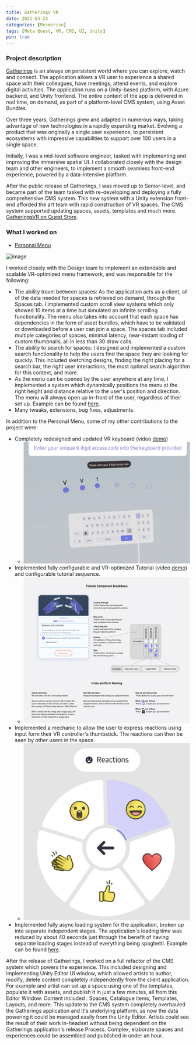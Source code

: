 ```yaml
---
title: Gatherings VR
date: 2021-03-23
categories: [Mesmerise]
tags: [Meta Quest, VR, CMS, UI, Unity]
pin: true
---
```


### Project description
[Gatherings](https://gatheringsvr.com/support/) is an always on persistent world where you can explore, watch and connect. 
The application allows a VR user to experience a shared space with their colleagues, have meetings, attend events, and explore digital activities.
The application runs on a Unity-based platform, with Azure backend, and Unity frontend. The entire content of the app is delivered in real time, on demand, as part of a platform-level CMS system, using Asset Bundles.

Over three years, Gatherings grew and adapted in numerous ways, taking advantage of new technologies in a rapidly expanding market. Evolving a product that was originally a single user experience, to persistent ecosystems with impressive capabilities to support over 100 users in a single space.

Initially, I was a mid-level software engineer, tasked with implementing and improving the immersive spatial UI. I collaborated closely with the design team and other engineers, to implement a smooth seamless front-end experience, powered by a data-intensive platform.

After the public release of Gatherings, I was moved up to Senior-level, and became part of the team tasked with re-developing and deploying a fully comprehensive CMS system. This new system with a Unity extension front-end afforded the art team with rapid construction of VR spaces. The CMS system supported updating spaces, assets, templates and much more. 
[GatheringsVR on Quest Store](https://www.meta.com/en-gb/experiences/3620763894706423/).
### What I worked on
- [Personal Menu](https://vimeo.com/567129910)
  
<img width="394" alt="image" src="https://github.com/lyubomirlichev/lyubomirlichev.github.io/assets/74913022/5a89e91a-8b6c-4dd6-9afc-06bd69a4687b">

I worked closely with the Design team to implement an extendable and scalable VR-optimized menu framework, and was responsible for the following:
  - The ability travel between spaces: As the application acts as a client, all of the data needed for spaces is retrieved on demand, through the Spaces tab. I implemented custom scroll view systems which only showed 10 items at a time but simulated an infinite scrolling functionality. The menu also takes into account that each space has dependencies in the form of asset bundles, which have to be validated or downloaded before a user can join a space. The spaces tab included multiple categories of spaces, minimal latency, near-instant loading of custom thumbnails, all in less than 30 draw calls.
  - The ability to search for spaces: I designed and implemented a custom search functionality to help the users find the space they are looking for quickly. This included sketching designs, finding the right placing for a search bar, the right user interactions, the most optimal search algorithm for this context, and more.
  - As the menu can be opened by the user anywhere at any time, I implemented a system which dynamically positions the menu at the right height and distance relative to the user's position and direction. The menu will always open up in-front of the user, regardless of their set up. Example can be found [here](https://github.com/lyubomirlichev/PersonalExamples/blob/main/Assets/Scripts/Orbiter.cs).
  - Many tweaks, extensions, bug fixes, adjustments.

In addition to the Personal Menu, some of my other contributions to the project were:
- Completely redesigned and updated VR keyboard (video [demo](https://vimeo.com/567142326))
  - ![Keyboard](/assets/images/mesmerise/keyboard.jpg "Keyboard")
- Implemented fully configurable and VR-optimized Tutorial (video [demo](https://youtu.be/Am5g2oxsG4s)) and configurable tutorial sequence.
  - ![Tutorial](/assets/images/mesmerise/tutorial_components.png "Tutorial Components")
- Implemented a mechanic to allow the user to express reactions using input form their VR controller's thumbstick. The reactions can then be seen by other users in the space.
  - ![Reactions](/assets/images/mesmerise/reactions.jpg "Reactions")
- Implemented fully async loading system for the application, broken up into separate independent stages. The application's loading time was reduced by about 40 seconds just through the benefit of having separate loading stages instead of everything being spaghetti. Example can be found [here](https://github.com/lyubomirlichev/PersonalExamples/blob/main/Assets/Scripts/StagedLauncher.cs).


After the release of Gatherings, I worked on a full refactor of the CMS system which powers the experience. This included designing and implementing Unity Editor UI window, which allowed artists to author, modify, delete content completely independently from the client application. For example and artist can set up a space using one of the templates, populate it with assets, and publish it in just a few minutes, all from this Editor Window. Content included : Spaces, Catalogue items, Templates, Layouts, and more.
This update to the CMS system completely overhauled the Gatherings application and it's underlying platform, as now the data powering it could be managed easily from the Unity Editor. Artists could see the result of their work in-headset without being dependent on the Gatherings application's release Process. Complex, elaborate spaces and experiences could be assembled and published in under an hour.



